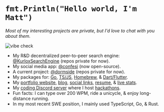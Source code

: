 # `fmt.Println("Hello world, I'm Matt")`

_Most of my interesting projects are private, but I'd love to chat with you about them._

![vibe check](https://github.com/mattrltrent/random_assets/actions/workflows/unit_tests.yml/badge.svg)

- My R&D decentralized peer-to-peer search engine: [@KurloxSearchEngine](https://github.com/KurloxSearchEngine) (repos private for now).
- My social media app: [@confesi](https://github.com/confesi) (now open-source).
- A current project: [@dormside](https://github.com/dormside) (repos private for now).
- My packages for: [Go](https://pkg.go.dev/github.com/mattrltrent/jsonencryption), [TS/JS](https://www.npmjs.com/~mattrltrent), [Homebrew](https://github.com/mattrltrent/homebrew-tap/tree/main/Formula), & [Dart/Flutter](https://pub.dev/publishers/matthewtrent.me/packages).
- My [portfolio website](https://matthewtrent.me), [blog](https://matthewtrent.me/articles), [social links](https://matthewtrent.me/socials), [resume](https://matthewtrent.me/resume), & [live stats](https://matthewtrent.me/stats).
- My [coding Discord server](https://discord.gg/cWHnQFSfMy) where I host [hackathons](https://matthewtrent.me/series/covehack).
- Fun facts: I can type over 200 WPM, ride a unicycle, & enjoy long-distance running.
- In my most recent SWE position, I mainly used TypeScript, Go, & Rust.
